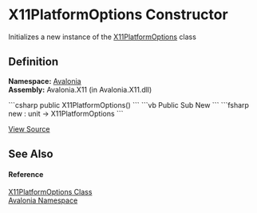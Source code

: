# X11PlatformOptions Constructor


Initializes a new instance of the <a href="T_Avalonia_X11PlatformOptions">X11PlatformOptions</a> class



## Definition
**Namespace:** <a href="N_Avalonia">Avalonia</a>  
**Assembly:** Avalonia.X11 (in Avalonia.X11.dll)

<Tabs groupId="api-code-preview">
<TabItem value="csharp" label="C#">
```csharp
public X11PlatformOptions()
```
</TabItem>
<TabItem value="vb" label="VB">
```vb
Public Sub New
```
</TabItem>
<TabItem value="fsharp" label="F#">
```fsharp
new : unit -> X11PlatformOptions
```
</TabItem>
</Tabs>



<a href="https://github.com/AvaloniaUI/Avalonia/tree/master/src/Avalonia.X11/X11Platform.cs#L276" title="View the source code">View Source</a>



## See Also


#### Reference
<a href="T_Avalonia_X11PlatformOptions">X11PlatformOptions Class</a>  
<a href="N_Avalonia">Avalonia Namespace</a>  

